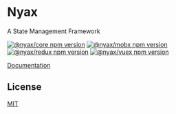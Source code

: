 # Nyax

A State Management Framework

[![@nyax/core npm version](https://img.shields.io/npm/v/@nyax/core.svg?label=@nyax/core)](https://github.com/SpringNyan/nyax/tree/master/packages/core)
[![@nyax/mobx npm version](https://img.shields.io/npm/v/@nyax/mobx.svg?label=@nyax/mobx)](https://github.com/SpringNyan/nyax/tree/master/packages/mobx)
[![@nyax/redux npm version](https://img.shields.io/npm/v/@nyax/redux.svg?label=@nyax/redux)](https://github.com/SpringNyan/nyax/tree/master/packages/redux)
[![@nyax/vuex npm version](https://img.shields.io/npm/v/@nyax/vuex.svg?label=@nyax/vuex)](https://github.com/SpringNyan/nyax/tree/master/packages/vuex)

[Documentation](https://nyax.js.org)

## License

[MIT](https://github.com/SpringNyan/nyax/blob/master/LICENSE)
